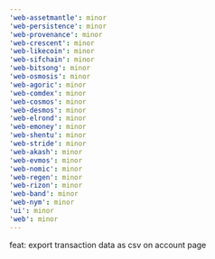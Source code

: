 ```yaml
---
'web-assetmantle': minor
'web-persistence': minor
'web-provenance': minor
'web-crescent': minor
'web-likecoin': minor
'web-sifchain': minor
'web-bitsong': minor
'web-osmosis': minor
'web-agoric': minor
'web-comdex': minor
'web-cosmos': minor
'web-desmos': minor
'web-elrond': minor
'web-emoney': minor
'web-shentu': minor
'web-stride': minor
'web-akash': minor
'web-evmos': minor
'web-nomic': minor
'web-regen': minor
'web-rizon': minor
'web-band': minor
'web-nym': minor
'ui': minor
'web': minor
---
```


feat: export transaction data as csv on account page
